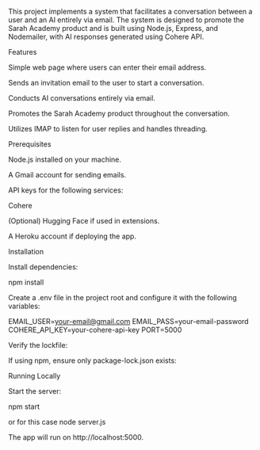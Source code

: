 This project implements a system that facilitates a conversation between a user and an AI entirely via email. The system is designed to promote the Sarah Academy product and is built using Node.js, Express, and Nodemailer, with AI responses generated using Cohere API.

Features

Simple web page where users can enter their email address.

Sends an invitation email to the user to start a conversation.

Conducts AI conversations entirely via email.

Promotes the Sarah Academy product throughout the conversation.

Utilizes IMAP to listen for user replies and handles threading.

Prerequisites

Node.js installed on your machine.

A Gmail account for sending emails.

API keys for the following services:

Cohere

(Optional) Hugging Face if used in extensions.

A Heroku account if deploying the app.

Installation


Install dependencies:

npm install

Create a .env file in the project root and configure it with the following variables:

EMAIL_USER=your-email@gmail.com
EMAIL_PASS=your-email-password
COHERE_API_KEY=your-cohere-api-key
PORT=5000

Verify the lockfile:

If using npm, ensure only package-lock.json exists:


Running Locally

Start the server:

npm start

or for this case node server.js

The app will run on http://localhost:5000.